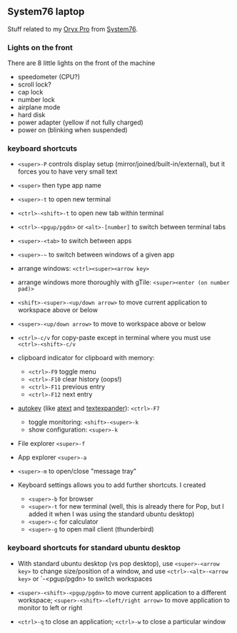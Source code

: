 ## System76 laptop

Stuff related to my [Oryx Pro](https://system76.com/laptops/oryx) from
[System76](https://system76.com).

### Lights on the front

There are 8 little lights on the front of the machine

- speedometer (CPU?)
- scroll lock?
- cap lock
- number lock
- airplane mode
- hard disk
- power adapter (yellow if not fully charged)
- power on (blinking when suspended)

### keyboard shortcuts

- `<super>-P` controls display setup (mirror/joined/built-in/external),
  but it forces you to have very small text

- `<super>` then type app name

- `<super>-t` to open new terminal
- `<ctrl>-<shift>-t` to open new tab within terminal
- `<ctrl>-<pgup/pgdn>` or `<alt>-[number]` to switch between terminal tabs
- `<super>-<tab>` to switch between apps
- `<super>-~` to switch between windows of a given app


- arrange windows: `<ctrl><super><arrow key>`
- arrange windows more thoroughly with gTile: `<super><enter (on number pad)>`
- `<shift>-<super>-<up/down arrow>` to move current application to
  workspace above or below
- `<super>-<up/down arrow>` to move to workspace above or below

- `<ctrl>-c/v` for copy-paste except in terminal where you must use `<ctrl>-<shift>-c/v`
- clipboard indicator for clipboard with memory:
  - `<ctrl>-F9` toggle menu
  - `<ctrl>-F10` clear history (oops!)
  - `<ctrl>-F11` previous entry
  - `<ctrl>-F12` next entry

- [autokey](https://github.com/autokey/autokey) (like
  [atext](https://textexpander.com) and
  [textexpander](https://textexpander.com)): `<ctrl>-F7`

  - toggle monitoring: `<shift>-<super>-k`
  - show configuration: `<super>-k`

- File explorer `<super>-f`
- App explorer `<super>-a`
- `<super>-m` to open/close "message tray"

- Keyboard settings allows you to add further shortcuts. I created

  - `<super>-b` for browser
  - `<super>-t` for new terminal (well, this is already there for Pop,
    but I added it when I was using the standard ubuntu desktop)
  - `<super>-c` for calculator
  - `<super>-g` to open mail client (thunderbird)


### keyboard shortcuts for standard ubuntu desktop

- With standard ubuntu desktop (vs pop desktop), use
  `<super>-<arrow key>` to change size/position of a window, and use
  `<ctrl>-<alt>-<arrow key>` or `<super>-<pgup/pgdn> to switch
  workspaces

- `<super>-<shift>-<pgup/pgdn>` to move current application to a
  different workspace; `<super>-<shift>-<left/right arrow>` to move
  application to monitor to left or right

- `<ctrl>-q` to close an application; `<ctrl>-w` to close a particular
  window
